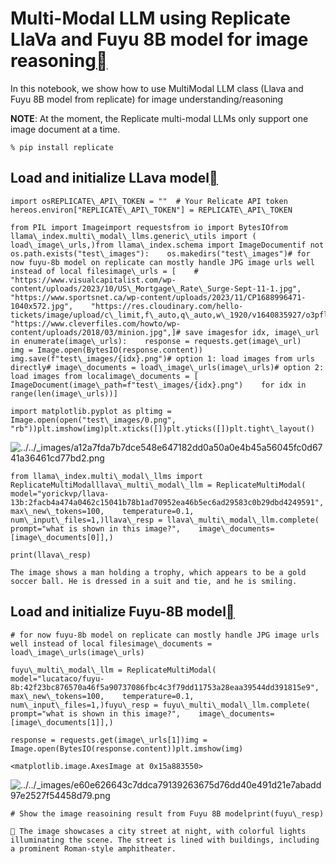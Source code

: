 Multi-Modal LLM using Replicate LlaVa and Fuyu 8B model for image reasoning[](#multi-modal-llm-using-replicate-llava-and-fuyu-8b-model-for-image-reasoning "Permalink to this heading")
========================================================================================================================================================================================

In this notebook, we show how to use MultiModal LLM class (Llava and Fuyu 8B model from replicate) for image understanding/reasoning

**NOTE**: At the moment, the Replicate multi-modal LLMs only support one image document at a time.


```
% pip install replicate
```
Load and initialize LLava model[](#load-and-initialize-llava-model "Permalink to this heading")
------------------------------------------------------------------------------------------------


```
import osREPLICATE\_API\_TOKEN = ""  # Your Relicate API token hereos.environ["REPLICATE\_API\_TOKEN"] = REPLICATE\_API\_TOKEN
```

```
from PIL import Imageimport requestsfrom io import BytesIOfrom llama\_index.multi\_modal\_llms.generic\_utils import (    load\_image\_urls,)from llama\_index.schema import ImageDocumentif not os.path.exists("test\_images"):    os.makedirs("test\_images")# for now fuyu-8b model on replicate can mostly handle JPG image urls well instead of local filesimage\_urls = [    # "https://www.visualcapitalist.com/wp-content/uploads/2023/10/US\_Mortgage\_Rate\_Surge-Sept-11-1.jpg",    "https://www.sportsnet.ca/wp-content/uploads/2023/11/CP1688996471-1040x572.jpg",    "https://res.cloudinary.com/hello-tickets/image/upload/c\_limit,f\_auto,q\_auto,w\_1920/v1640835927/o3pfl41q7m5bj8jardk0.jpg",    "https://www.cleverfiles.com/howto/wp-content/uploads/2018/03/minion.jpg",]# save imagesfor idx, image\_url in enumerate(image\_urls):    response = requests.get(image\_url)    img = Image.open(BytesIO(response.content))    img.save(f"test\_images/{idx}.png")# option 1: load images from urls directly# image\_documents = load\_image\_urls(image\_urls)# option 2: load images from localimage\_documents = [    ImageDocument(image\_path=f"test\_images/{idx}.png")    for idx in range(len(image\_urls))]
```

```
import matplotlib.pyplot as pltimg = Image.open(open("test\_images/0.png", "rb"))plt.imshow(img)plt.xticks([])plt.yticks([])plt.tight\_layout()
```
![../../_images/a12a7fda7b7dce548e647182dd0a50a0e4b45a56045fc0d6741a36461cd77bd2.png](../../_images/a12a7fda7b7dce548e647182dd0a50a0e4b45a56045fc0d6741a36461cd77bd2.png)
```
from llama\_index.multi\_modal\_llms import ReplicateMultiModalllava\_multi\_modal\_llm = ReplicateMultiModal(    model="yorickvp/llava-13b:2facb4a474a0462c15041b78b1ad70952ea46b5ec6ad29583c0b29dbd4249591",    max\_new\_tokens=100,    temperature=0.1,    num\_input\_files=1,)llava\_resp = llava\_multi\_modal\_llm.complete(    prompt="what is shown in this image?",    image\_documents=[image\_documents[0]],)
```

```
print(llava\_resp)
```

```
The image shows a man holding a trophy, which appears to be a gold soccer ball. He is dressed in a suit and tie, and he is smiling.
```
Load and initialize Fuyu-8B model[](#load-and-initialize-fuyu-8b-model "Permalink to this heading")
----------------------------------------------------------------------------------------------------


```
# for now fuyu-8b model on replicate can mostly handle JPG image urls well instead of local filesimage\_documents = load\_image\_urls(image\_urls)
```

```
fuyu\_multi\_modal\_llm = ReplicateMultiModal(    model="lucataco/fuyu-8b:42f23bc876570a46f5a90737086fbc4c3f79dd11753a28eaa39544dd391815e9",    max\_new\_tokens=100,    temperature=0.1,    num\_input\_files=1,)fuyu\_resp = fuyu\_multi\_modal\_llm.complete(    prompt="what is shown in this image?",    image\_documents=[image\_documents[1]],)
```

```
response = requests.get(image\_urls[1])img = Image.open(BytesIO(response.content))plt.imshow(img)
```

```
<matplotlib.image.AxesImage at 0x15a883550>
```
![../../_images/e60e626643c7ddca79139263675d76dd40e491d21e7abadd97e2527f54458d79.png](../../_images/e60e626643c7ddca79139263675d76dd40e491d21e7abadd97e2527f54458d79.png)
```
# Show the image reasoining result from Fuyu 8B modelprint(fuyu\_resp)
```

```
 The image showcases a city street at night, with colorful lights illuminating the scene. The street is lined with buildings, including a prominent Roman-style amphitheater.
```
